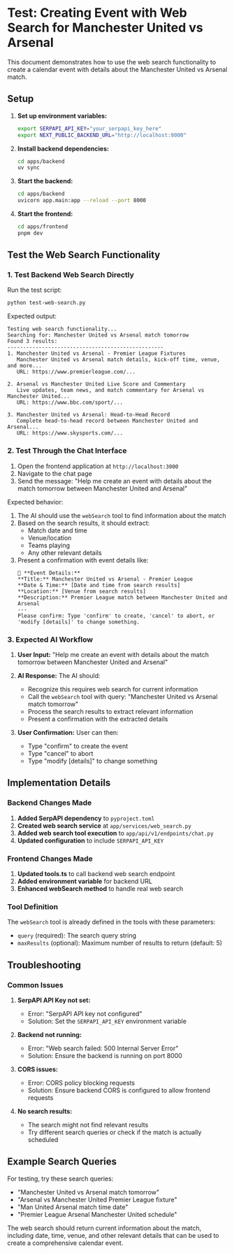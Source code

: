 # Test: Creating Event with Web Search for Manchester United vs Arsenal

This document demonstrates how to use the web search functionality to create a calendar event with details about the Manchester United vs Arsenal match.

## Setup

1. **Set up environment variables:**

   ```bash
   export SERPAPI_API_KEY="your_serpapi_key_here"
   export NEXT_PUBLIC_BACKEND_URL="http://localhost:8000"
   ```

2. **Install backend dependencies:**

   ```bash
   cd apps/backend
   uv sync
   ```

3. **Start the backend:**

   ```bash
   cd apps/backend
   uvicorn app.main:app --reload --port 8000
   ```

4. **Start the frontend:**
   ```bash
   cd apps/frontend
   pnpm dev
   ```

## Test the Web Search Functionality

### 1. Test Backend Web Search Directly

Run the test script:

```bash
python test-web-search.py
```

Expected output:

```
Testing web search functionality...
Searching for: Manchester United vs Arsenal match tomorrow
Found 3 results:
--------------------------------------------------
1. Manchester United vs Arsenal - Premier League Fixtures
   Manchester United vs Arsenal match details, kick-off time, venue, and more...
   URL: https://www.premierleague.com/...

2. Arsenal vs Manchester United Live Score and Commentary
   Live updates, team news, and match commentary for Arsenal vs Manchester United...
   URL: https://www.bbc.com/sport/...

3. Manchester United vs Arsenal: Head-to-Head Record
   Complete head-to-head record between Manchester United and Arsenal...
   URL: https://www.skysports.com/...
```

### 2. Test Through the Chat Interface

1. Open the frontend application at `http://localhost:3000`
2. Navigate to the chat page
3. Send the message: "Help me create an event with details about the match tomorrow between Manchester United and Arsenal"

Expected behavior:

1. The AI should use the `webSearch` tool to find information about the match
2. Based on the search results, it should extract:
   - Match date and time
   - Venue/location
   - Teams playing
   - Any other relevant details
3. Present a confirmation with event details like:
   ```
   📅 **Event Details:**
   **Title:** Manchester United vs Arsenal - Premier League
   **Date & Time:** [Date and time from search results]
   **Location:** [Venue from search results]
   **Description:** Premier League match between Manchester United and Arsenal
   ---
   Please confirm: Type 'confirm' to create, 'cancel' to abort, or 'modify [details]' to change something.
   ```

### 3. Expected AI Workflow

1. **User Input:** "Help me create an event with details about the match tomorrow between Manchester United and Arsenal"

2. **AI Response:** The AI should:

   - Recognize this requires web search for current information
   - Call the `webSearch` tool with query: "Manchester United vs Arsenal match tomorrow"
   - Process the search results to extract relevant information
   - Present a confirmation with the extracted details

3. **User Confirmation:** User can then:
   - Type "confirm" to create the event
   - Type "cancel" to abort
   - Type "modify [details]" to change something

## Implementation Details

### Backend Changes Made

1. **Added SerpAPI dependency** to `pyproject.toml`
2. **Created web search service** at `app/services/web_search.py`
3. **Added web search tool execution** to `app/api/v1/endpoints/chat.py`
4. **Updated configuration** to include `SERPAPI_API_KEY`

### Frontend Changes Made

1. **Updated tools.ts** to call backend web search endpoint
2. **Added environment variable** for backend URL
3. **Enhanced webSearch method** to handle real web search

### Tool Definition

The `webSearch` tool is already defined in the tools with these parameters:

- `query` (required): The search query string
- `maxResults` (optional): Maximum number of results to return (default: 5)

## Troubleshooting

### Common Issues

1. **SerpAPI API Key not set:**

   - Error: "SerpAPI API key not configured"
   - Solution: Set the `SERPAPI_API_KEY` environment variable

2. **Backend not running:**

   - Error: "Web search failed: 500 Internal Server Error"
   - Solution: Ensure the backend is running on port 8000

3. **CORS issues:**

   - Error: CORS policy blocking requests
   - Solution: Ensure backend CORS is configured to allow frontend requests

4. **No search results:**
   - The search might not find relevant results
   - Try different search queries or check if the match is actually scheduled

## Example Search Queries

For testing, try these search queries:

- "Manchester United vs Arsenal match tomorrow"
- "Arsenal vs Manchester United Premier League fixture"
- "Man United Arsenal match time date"
- "Premier League Arsenal Manchester United schedule"

The web search should return current information about the match, including date, time, venue, and other relevant details that can be used to create a comprehensive calendar event.
